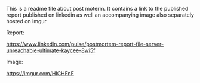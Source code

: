 This is a readme file about post moterm. It contains a link to the published report published on linkedin as well an accompanying image also separately hosted on imgur

Report:

https://www.linkedin.com/pulse/postmortem-report-file-server-unreachable-ultimate-kaycee-8wi5f


Image:

https://imgur.com/HICHFnF
